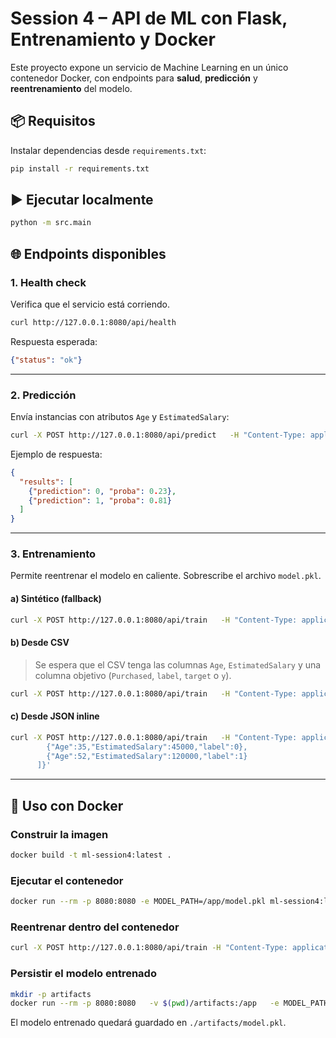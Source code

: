 # Session 4 – API de ML con Flask, Entrenamiento y Docker

Este proyecto expone un servicio de Machine Learning en un único contenedor Docker, con endpoints para **salud**, **predicción** y **reentrenamiento** del modelo.

## 📦 Requisitos

Instalar dependencias desde `requirements.txt`:

```bash
pip install -r requirements.txt
```

## ▶️ Ejecutar localmente

```bash
python -m src.main
```

## 🌐 Endpoints disponibles

### 1. Health check

Verifica que el servicio está corriendo.

```bash
curl http://127.0.0.1:8080/api/health
```

Respuesta esperada:

```json
{"status": "ok"}
```

---

### 2. Predicción

Envía instancias con atributos `Age` y `EstimatedSalary`:

```bash
curl -X POST http://127.0.0.1:8080/api/predict   -H "Content-Type: application/json"   -d '{"instances":[{"Age":35,"EstimatedSalary":45000},{"Age":52,"EstimatedSalary":120000}]}'
```

Ejemplo de respuesta:

```json
{
  "results": [
    {"prediction": 0, "proba": 0.23},
    {"prediction": 1, "proba": 0.81}
  ]
}
```

---

### 3. Entrenamiento

Permite reentrenar el modelo en caliente. Sobrescribe el archivo `model.pkl`.

#### a) Sintético (fallback)

```bash
curl -X POST http://127.0.0.1:8080/api/train   -H "Content-Type: application/json"   -d '{}'
```

#### b) Desde CSV

> Se espera que el CSV tenga las columnas `Age`, `EstimatedSalary` y una columna objetivo (`Purchased`, `label`, `target` o `y`).

```bash
curl -X POST http://127.0.0.1:8080/api/train   -H "Content-Type: application/json"   -d '{"csv_path":"data/SocialNetworkAds.csv"}'
```

#### c) Desde JSON inline

```bash
curl -X POST http://127.0.0.1:8080/api/train   -H "Content-Type: application/json"   -d '{"instances":[
        {"Age":35,"EstimatedSalary":45000,"label":0},
        {"Age":52,"EstimatedSalary":120000,"label":1}
      ]}'
```

---

## 🐳 Uso con Docker

### Construir la imagen

```bash
docker build -t ml-session4:latest .
```

### Ejecutar el contenedor

```bash
docker run --rm -p 8080:8080 -e MODEL_PATH=/app/model.pkl ml-session4:latest
```

### Reentrenar dentro del contenedor

```bash
curl -X POST http://127.0.0.1:8080/api/train -H "Content-Type: application/json" -d '{}'
```

### Persistir el modelo entrenado

```bash
mkdir -p artifacts
docker run --rm -p 8080:8080   -v $(pwd)/artifacts:/app   -e MODEL_PATH=/app/model.pkl   ml-session4:latest
```

El modelo entrenado quedará guardado en `./artifacts/model.pkl`.
